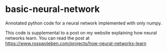 # basic-neural-network
Annotated python code for a neural network implemented with only numpy.

This code is supplemental to a post on my website explaining how neural networks learn. You can read the post at https://www.rosswoleben.com/projects/how-neural-networks-learn
